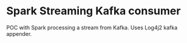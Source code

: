 # Spark Streaming Kafka consumer

POC with Spark processing a stream from Kafka. Uses Log4j2 kafka appender.
